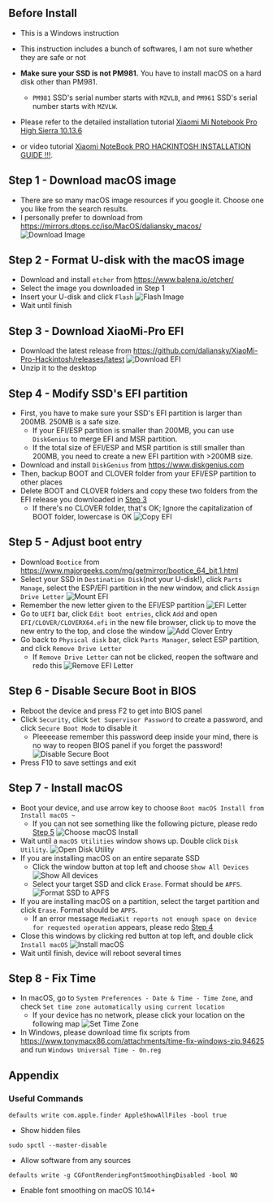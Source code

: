 ## Before Install

- This is a Windows instruction
- This instruction includes a bunch of softwares, I am not sure whether they are safe or not
- <b>Make sure your SSD is not PM981.</b> You have to install macOS on a hard disk other than PM981.
  - `PM981` SSD's serial number starts with `MZVLB`, and `PM961` SSD's serial number starts with `MZVLW`.

- Please refer to the detailed installation tutorial [Xiaomi Mi Notebook Pro High Sierra 10.13.6](https://www.tonymacx86.com/threads/guide-xiaomi-mi-notebook-pro-high-sierra-10-13-6.242724)

- or video tutorial [Xiaomi NoteBook PRO HACKINTOSH INSTALLATION GUIDE !!!](https://www.youtube.com/watch?v=72sPmkpxCvc).


## Step 1 - Download macOS image

- There are so many macOS image resources if you google it. Choose one you like from the search results.
- I personally prefer to download from https://mirrors.dtops.cc/iso/MacOS/daliansky_macos/
<img src="https://github.com/daliansky/XiaoMi-Pro/raw/master/wiki/img/Installation_1.JPG" alt="Download Image">&nbsp;


## Step 2 - Format U-disk with the macOS image

- Download and install `etcher` from https://www.balena.io/etcher/
- Select the image you downloaded in Step 1
- Insert your U-disk and click `Flash`
<img src="https://github.com/daliansky/XiaoMi-Pro/raw/master/wiki/img/Installation_2.JPG" alt="Flash Image">&nbsp;
- Wait until finish


## Step 3 - Download XiaoMi-Pro EFI

- Download the latest release from https://github.com/daliansky/XiaoMi-Pro-Hackintosh/releases/latest
<img src="https://github.com/daliansky/XiaoMi-Pro/raw/master/wiki/img/Installation_4.JPG" alt="Download EFI">&nbsp;
- Unzip it to the desktop


## Step 4 - Modify SSD's EFI partition

- First, you have to make sure your SSD's EFI partition is larger than 200MB. 250MB is a safe size.
  - If your EFI/ESP partition is smaller than 200MB, you can use `DiskGenius` to merge EFI and MSR partition.
  - If the total size of EFI/ESP and MSR partition is still smaller than 200MB, you need to create a new EFI partition with >200MB size.
- Download and install `DiskGenius` from https://www.diskgenius.com
- Then, backup BOOT and CLOVER folder from your EFI/ESP partition to other places
- Delete BOOT and CLOVER folders and copy these two folders from the EFI release you downloaded in [Step 3](https://github.com/daliansky/XiaoMi-Pro-Hackintosh/wiki/Installation#step-3---download-xiaomi-pro-efi)
  - If there's no CLOVER folder, that's OK; Ignore the capitalization of BOOT folder, lowercase is OK
<img src="https://github.com/daliansky/XiaoMi-Pro/raw/master/wiki/img/Installation_5.jpg" alt="Copy EFI">&nbsp;


## Step 5 - Adjust boot entry

- Download `Bootice` from https://www.majorgeeks.com/mg/getmirror/bootice_64_bit,1.html
- Select your SSD in `Destination Disk`(not your U-disk!), click `Parts Manage`, select the ESP/EFI partition in the new window, and click `Assign Drive Letter`
<img src="https://github.com/daliansky/XiaoMi-Pro/raw/master/wiki/img/Installation_6.jpg" alt="Mount EFI">&nbsp;
- Remember the new letter given to the EFI/ESP partition
<img src="https://github.com/daliansky/XiaoMi-Pro/raw/master/wiki/img/Installation_7.jpg" alt="EFI Letter">&nbsp;
- Go to `UEFI` bar, click `Edit boot entries`, click `Add` and open `EFI/CLOVER/CLOVERX64.efi` in the new file browser, click `Up` to move the new entry to the top, and close the window
<img src="https://github.com/daliansky/XiaoMi-Pro/raw/master/wiki/img/Installation_8.jpg" alt="Add Clover Entry">&nbsp;
- Go back to `Physical disk` bar, click `Parts Manager`, select ESP partition, and click `Remove Drive Letter`
  - If `Remove Drive Letter` can not be clicked, reopen the software and redo this
<img src="https://github.com/daliansky/XiaoMi-Pro/raw/master/wiki/img/Installation_9.jpg" alt="Remove EFI Letter">&nbsp;


## Step 6 - Disable Secure Boot in BIOS

- Reboot the device and press F2 to get into BIOS panel
- Click `Security`, click `Set Supervisor Password` to create a password, and click `Secure Boot Mode` to disable it
  - Pleeeease remember this password deep inside your mind, there is no way to reopen BIOS panel if you forget the password!
<img src="https://github.com/daliansky/XiaoMi-Pro/raw/master/wiki/img/Installation_10.jpg" alt="Disable Secure Boot">&nbsp;
- Press F10 to save settings and exit


## Step 7 - Install macOS

- Boot your device, and use arrow key to choose `Boot macOS Install from Install macOS ~`
  - If you can not see something like the following picture, please redo [Step 5](https://github.com/daliansky/XiaoMi-Pro-Hackintosh/wiki/Installation#step-5---adjust-boot-entry)
<img src="https://github.com/daliansky/XiaoMi-Pro/raw/master/wiki/img/Installation_11.jpg" alt="Choose macOS Install">&nbsp;
- Wait until a `macOS Utilities` window shows up. Double click `Disk Utility`.
<img src="https://github.com/daliansky/XiaoMi-Pro/raw/master/wiki/img/Installation_12.jpg" alt="Open Disk Utility">&nbsp;
- If you are installing macOS on an entire separate SSD
  - Click the window button at top left and choose `Show All Devices`
<img src="https://github.com/daliansky/XiaoMi-Pro/raw/master/wiki/img/Installation_13.jpg" alt="Show All devices">&nbsp;
  - Select your target SSD and click `Erase`. Format should be `APFS`.
<img src="https://github.com/daliansky/XiaoMi-Pro/raw/master/wiki/img/Installation_14.jpg" alt="Format SSD to APFS">&nbsp;
- If you are installing macOS on a partition, select the target partition and click `Erase`. Format should be `APFS`.
  - If an error message `MediaKit reports not enough space on device for requested operation` appears, please redo [Step 4](https://github.com/daliansky/XiaoMi-Pro-Hackintosh/wiki/Installation#step-4---modify-ssds-efi-partition)
- Close this windows by clicking red button at top left, and double click `Install macOS`
<img src="https://github.com/daliansky/XiaoMi-Pro/raw/master/wiki/img/Installation_15.jpg" alt="Install macOS">&nbsp;
- Wait until finish, device will reboot several times


## Step 8 - Fix Time

- In macOS, go to `System Preferences - Date & Time - Time Zone`, and check `Set time zone automatically using current location`
  - If your device has no network, please click your location on the following map
<img src="https://github.com/daliansky/XiaoMi-Pro/raw/master/wiki/img/Installation_16.jpg" alt="Set Time Zone">&nbsp;
- In Windows, please download time fix scripts from https://www.tonymacx86.com/attachments/time-fix-windows-zip.94625 and run `Windows Universal Time - On.reg`


## Appendix

### Useful Commands

`defaults write com.apple.finder AppleShowAllFiles -bool true`
- Show hidden files

`sudo spctl --master-disable`
- Allow software from any sources

`defaults write -g CGFontRenderingFontSmoothingDisabled -bool NO`
- Enable font smoothing on macOS 10.14+